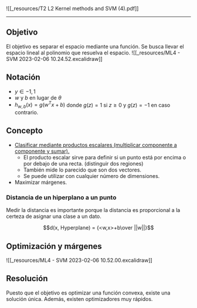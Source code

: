 ![[_resources/T2 L2 Kernel methods and SVM (4).pdf]]

---
## Objetivo
El objetivo es separar el espacio mediante una función. Se busca llevar el espacio lineal al polinomio que resuelva el espacio.
![[_resources/ML4 - SVM 2023-02-06 10.24.52.excalidraw]]

## Notación
- $y\in {-1, 1}$
- $w$ y $b$ en lugar de $\theta$
- $h_{w,b}(x)=g(w^Tx+b)$ donde $g(z) = 1$ si $z\geq 0$ y $g(z) = -1$ en caso contrario.

## Concepto
- <u>Clasificar mediante productos escalares (multiplicar componente a componente y sumar).</u>
	- El producto escalar sirve para definir si un punto está por encima o por debajo de una recta. (distinguir dos regiones)
	- También mide lo parecido que son dos vectores.
	- Se puede utilizar con cualquier número de dimensiones.
- Maximizar márgenes.

### Distancia de un hiperplano a un punto
Medir la distancia es importante porque la distancia es proporcional a la certeza de asignar una clase a un dato.

$$d(x, Hyperplane) = {<w,x>+b\over ||w||}$$

## Optimización y márgenes
![[_resources/ML4 - SVM 2023-02-06 10.52.00.excalidraw]]


## Resolución
Puesto que el objetivo es optimizar una función convexa, existe una solución única. Además, existen optimizadores muy rápidos.